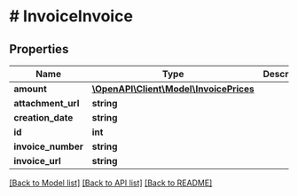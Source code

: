 # # InvoiceInvoice

## Properties

Name | Type | Description | Notes
------------ | ------------- | ------------- | -------------
**amount** | [**\OpenAPI\Client\Model\InvoicePrices**](InvoicePrices.md) |  | [optional]
**attachment_url** | **string** |  | [optional]
**creation_date** | **string** |  | [optional]
**id** | **int** |  | [optional]
**invoice_number** | **string** |  | [optional]
**invoice_url** | **string** |  | [optional]

[[Back to Model list]](../../README.md#models) [[Back to API list]](../../README.md#endpoints) [[Back to README]](../../README.md)
